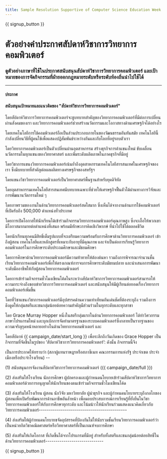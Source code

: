 ```yaml
---
title: Sample Resolution Supportive of Computer Science Education Week and Hour of Code
---
```


{{ signup_button }}

# ตัวอย่างคำประกาศสัปดาห์วิชาการวิทยาการคอมพิวเตอร์

### ดูตัวอย่างภาษาที่ใช้ในประกาศสนับสนุนสัปดาห์วิชาการวิทยาการคอมพิวเตอร์ และเป้าหมายของการจัดกิจกรรมที่ฝ่ายออกกฎหมายระดับหรือระดับท้องถิ่นนำไปใช้ได้

* * *

#### **ประกาศ**  


#### สนับสนุนเป้าหมายและแนวคิดของ "สัปดาห์วิชาการวิทยาการคอมพิวเตอร์"

โดยสัปดาห์วิชาการวิทยาการคอมพิวเตอร์จะชูบทบาทสำคัญของวิทยาการคอมพิวเตอร์ที่มีต่อการเปลี่ยนผ่านสังคมของเรา และวิทยาการคอมพิวเตอร์ช่วยสร้างนวัตกรรมและโอกาสทางด้านเศรษฐกิจได้อย่างไร

โดยเทคโนโลยีการใช้คอมพิวเตอร์ถือเป็นส่วนประกอบภายในของวัฒนธรรมอันทันสมัย เทคโนโลยีนี้กำลังเปลี่ยนวิธีที่ผู้คนใช้เพื่อแสดงปฏิสัมพันธ์ระหว่างกันและกับโลกที่อยู่รอบตัวเรา

โดยวิทยาการคอมพิวเตอร์เป็นตัวเปลี่ยนผ่านอุตสาหกรรม สร้างธุรกิจการค้าแขนงใหม่ ขับเคลื่อนนวัตกรรมในทุกแขนงของวิทยาศาสตร์ และเพิ่มระดับผลิตภาพในภาคธุรกิจที่มีอยู่

โดยวิชาการแขนงวิทยาการคอมพิวเตอร์เน้นย้ำถึงอุตสาหกรรมเทคโนโลยีสารสนเทศในเศรษฐกิจของเรา ซึ่งมีบทบาทที่สำคัญต่อผลผลิตทางเศรษฐกิจของสหรัฐฯ

โดยแขนงวิชาวิทยาการคอมพิวเตอร์เป็นวิทยาศาสตร์พื้นฐานสำหรับยุคดิจิทัล

โดยอุตสาหกรรมเทคโนโลยีสารสนเทศมีบทบาทเฉพาะที่ช่วยให้เศรษฐกิจฟื้นตัวได้ผ่านทางการวิจัยและการพัฒนานวัตกรรมใหม่ ๆ

โดยภาพรวมของงานในด้านวิทยาการคอมพิวเตอร์สดใสมาก ซึ่งเห็นได้จากงานด้านการใช้คอมพิวเตอร์ที่เปิดรับถึง 500,000 ตำแหน่งทั่วประเทศ

โดยการเปิดโอกาสให้นักเรียนได้เข้าร่วมกิจกรรมวิทยาการคอมพิวเตอร์คุณภาพสูง ซึ่งจะเอื้อให้พวกเขามีโอกาสมากมายต่อตำแหน่งที่เสนอ พร้อมมีทักษะการคิดเชิงวิพากษ์ ที่นำไปใช้ได้ตลอดชีวิต

โดยนักเรียนทุกคนมีสิทธิ์เต็มรูปแบบที่จะเตรียมความพร้อมรับการศึกษาด้านวิทยาการคอมพิวเตอร์ เข้าถึงผู้สอน เทคโนโลยีและหลักสูตรที่เหมาะกับอายุที่มีคุณภาพ และจำเป็นต่อการเรียนรู้วิทยาการคอมพิวเตอร์ในการศึกษาระดับประถมศึกษาและมัธยมศึกษา

โดยการศึกษาด้านวิทยาการคอมพิวเตอร์มีความท้าทายให้ต้องค้นหา รวมถึงการพิจารณาจำนวนชั้นเรียนวิทยาการคอมพิวเตอร์เพื่อให้ตรงเกณฑ์การจบการศึกษาระดับมัธยมปลาย และนำเสนอการพัฒนาระดับมืออาชีพให้กับผู้สอนวิทยาการคอมพิวเตอร์

โดยการเข้าร่วมกิจกรรมชั่วโมงเขียนโค้ดในระหว่างสัปดาห์วิชาการวิทยาการคอมพิวเตอร์สามารถให้ความกระจ่างถึงขอบข่ายวิชาการวิทยาการคอมพิวเตอร์ และสนับสนุนให้มีผู้เรียนต่อยอดเรื่องวิทยาการคอมพิวเตอร์เพิ่มขึ้น

โดยที่วิชาแขนงวิชาการคอมพิวเตอร์มีอุปสรรคด้านความเท่าเทียมอันเด่นชัดที่ต้องระบุถึง รวมถึงการดึงดูดให้กลุ่มสตรีและชนกลุ่มน้อยด้อยความสำคัญมีส่วนร่วมในทุกระดับและทุกสาขา

โดย Grace Murray Hopper หนึ่งในสตรีกลุ่มแรกในด้านวิทยาการคอมพิวเตอร์ ได้ทำวิศวกรรมภาษาโปรแกรมใหม่ และบุกเบิกการจัดทำมาตรฐานของระบบคอมพิวเตอร์ซึ่งกลายเป็นรากฐานของความเจริญรุดหน้าหลายอย่างในด้านวิทยาการคอมพิวเตอร์ และ

โดยสัปดาห์ {{ campaign_date/start_long }} เพื่อระลึกถึงวันเกิดของ Grace Hopper เป็นกิจกรรมที่จัดขึ้นในรูปของ ‘สัปดาห์วิชาการวิทยาการคอมพิวเตอร์’: ดังนั้น กิจกรรมนี้จึง <br />

เป็นการประกาศให้ทราบว่า (สภาผู้แทนราษฎรหรือสภาซีเนท คณะกรรมการแห่งรัฐ ประจำเขต ประจำเมืองหรือประจำโรงเรียน) --

(1) สนับสนุนการจัดงานสัปดาห์วิชาการวิทยาการคอมพิวเตอร์ ({{ campaign_date/full }})

(2) ส่งเสริมให้โรงเรียน นักการศึกษา ผู้ปกครองและผู้กำหนดนโยบายเข้าร่วมสัปดาห์วิชาการวิทยาการคอมพิวเตอร์ด้วยการอนุญาตให้นักเรียนของตนเข้าร่วมกิจกรรมชั่วโมงเขียนโค้ด

(3) ส่งเสริมให้โรงเรียน ผู้สอน นักวิจัย มหาวิทยาลัย ผู้นำธุรกิจ และผู้กำหนดนโยบายระบุถึงกลไกของผู้สอนเพื่อเปิดรับพัฒนาการด้านอาชีพอันล้ำหน้า เพื่อมอบประสบการณ์การเรียนรู้ที่ยั่งยืนในวิชาวิทยาการคอมพิวเตอร์ให้กับการศึกษาทุกระดับ และโน้มน้าวให้นักเรียนร่วมแสดงแนวคิดเกี่ยวกับวิทยาการคอมพิวเตอร์\---\---\---\---\---\---\---\---\---\---\---\---\---\-----

(4) ส่งเสริมให้ผู้กำหนดนโยบายขจัดอุปสรรคที่ป้องกันไม่ให้นับรวมชั้นเรียนวิทยาการคอมพิวเตอร์ว่าเป็นหน่วยกิตวิชาคณิตศาสตร์หรือวิทยาศาสตร์ที่เป็นเกณฑ์จบการศึกษา

(5) ส่งเสริมให้เกิดโอกาส ที่เกิดขึ้นได้จากโปรแกรมที่มีอยู่ สำหรับทั้งสตรีและชนกลุ่มน้อยด้อยสิทธิ์ในด้านวิทยาการคอมพิวเตอร์\---\---\---\---\---\---\---\---\-----

{{ signup_button }}